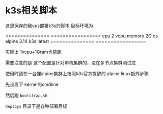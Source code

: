 # k3s相关脚本

这里保存的我vps部署k3s的脚本 目标环境为

===============  =================
    cpu             2 vcpu
    memory          2G
    os              alpine 3.14
    k3s             latest
===============  =================

实际上 1vcpu+1Gram也能跑

需要注意的是 这个配置是针对单机集群的，没在多节点集群测试过

使用时请在一台裸alpine集群上按照k3s官方提醒的 alpine linux额外步骤

先设置下 kernel的cmdline

然后跑 `bootstrap.sh`

`deploys` 目录下是各种部署目标
